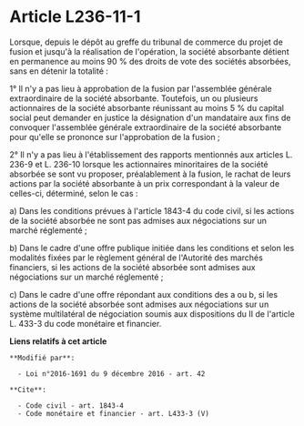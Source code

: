 # Article L236-11-1

Lorsque, depuis le dépôt au greffe du tribunal de commerce du projet de fusion et jusqu'à la réalisation de l'opération, la
société absorbante détient en permanence au moins 90 % des droits de vote des sociétés absorbées, sans en détenir la
totalité : 

1° Il n'y a pas lieu à approbation de la fusion par l'assemblée générale extraordinaire de la société absorbante. Toutefois,
un ou plusieurs actionnaires de la société absorbante réunissant au moins 5 % du capital social peut demander en justice la
désignation d'un mandataire aux fins de convoquer l'assemblée générale extraordinaire de la société absorbante pour qu'elle
se prononce sur l'approbation de la fusion ; 

2° Il n'y a pas lieu à l'établissement des rapports mentionnés aux articles L. 236-9 et L. 236-10 lorsque les actionnaires
minoritaires de la société absorbée se sont vu proposer, préalablement à la fusion, le rachat de leurs actions par la société
absorbante à un prix correspondant à la valeur de celles-ci, déterminé, selon le cas : 

a) Dans les conditions prévues à l'article 1843-4 du code civil, si les actions de la société absorbée ne sont pas admises
aux négociations sur un marché réglementé ; 

b) Dans le cadre d'une offre publique initiée dans les conditions et selon les modalités fixées par le règlement général de
l'Autorité des marchés financiers, si les actions de la société absorbée sont admises aux négociations sur un marché
réglementé ; 

c) Dans le cadre d'une offre répondant aux conditions des a ou b, si les actions de la société absorbée sont admises aux
négociations sur un système multilatéral de négociation soumis aux dispositions du II de l'article L. 433-3 du code monétaire
et financier.

**Liens relatifs à cet article**

	**Modifié par**:

	  - Loi n°2016-1691 du 9 décembre 2016 - art. 42

	**Cite**:

	  - Code civil - art. 1843-4
	  - Code monétaire et financier - art. L433-3 (V)
